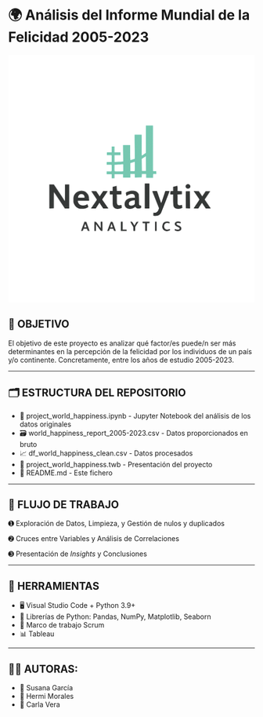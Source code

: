 # 🌍 Análisis del Informe Mundial de la Felicidad 2005-2023

![Logo](images/logo.png)

## 🎯 OBJETIVO

El objetivo de este proyecto es analizar qué factor/es puede/n ser más determinantes en la percepción de la felicidad por los individuos de un país y/o continente. Concretamente, entre los años de estudio 2005-2023.

---


## 🗂️ ESTRUCTURA DEL REPOSITORIO

* 🧾 project_world_happiness.ipynb - Jupyter Notebook del análisis de los datos originales
* 🗃️ world_happiness_report_2005-2023.csv - Datos proporcionados en bruto
* 📈 df_world_happiness_clean.csv - Datos procesados
* 🧷 project_world_happiness.twb - Presentación del proyecto
* 📘 README.md - Este fichero

---


## 🔄 FLUJO DE TRABAJO

➊ Exploración de Datos, Limpieza, y Gestión de nulos y duplicados

➋ Cruces entre Variables y Análisis de Correlaciones

➌ Presentación de *Insights* y Conclusiones

---


## 🧰 HERRAMIENTAS

* 🖥️ Visual Studio Code + Python 3.9+
* 🧪 Librerías de Python: Pandas, NumPy, Matplotlib, Seaborn
* 📅 Marco de trabajo Scrum
* 📊 Tableau

---


## 👩‍💻 AUTORAS:

* 👩 Susana García
* 👩 Hermi Morales
* 👩 Carla Vera